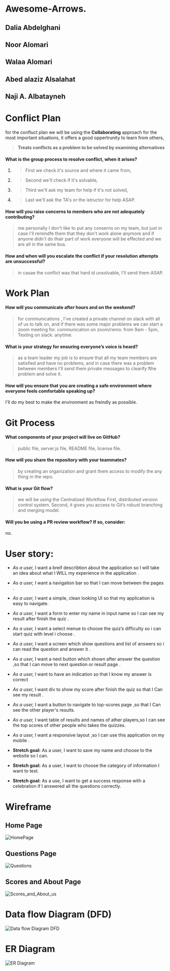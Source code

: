 # Awesome-Arrows.

## Dalia Abdelghani
## Noor Alomari
## Walaa Alomari
## Abed alaziz Alsalahat
## Naji A. Albatayneh

# Conflict Plan
for the confluct plan we will be using the **Collaborating** approach for the most important situations, 
it offers a good oppertrunity to learn from others,
> **Treats conflicts as a problem to be solved by examining alternatives**

#### What is the group process to resolve conflict, when it arises?
1. > First we check it's source and where it came from,
2. > Second we'll check if it's solvable, 
3. > Third we'll ask my team for help if it's not solved, 
4. > Last we'll ask the TA's or the istructor for help ASAP.

#### How will you raise concerns to members who are not adequately contributing?
> me personally I don't like to put any conserns on my team, but just in case I'll remindfe them that they don't work alone anymore 
> and if anyone didn't do thair part of work everyone will be effected and we are all in the same bus.

#### How and when will you escalate the conflict if your resolution attempts are unsuccessful?
> in casae the conflict was that hard id unsolvable, I'll send them ASAP.


# Work Plan

#### How will you communicate after hours and on the weekend?
> for communications , I've created a private channel on slack with all of us to talk on, 
> and if there was some major problems we can start a zoom meeting for.
> communication on zoom/remo: from 9am - 5pm, Texting on slack: anytime.


#### What is your strategy for ensuring everyone’s voice is heard?
> as a team leader my job is to ensure that all my team members are satisfied and have no problems, 
> and in case there was a problem between members I'll send them private messages to clearify fthe problem and solve it.


#### How will you ensure that you are creating a safe environment where everyone feels comfortable speaking up?
I'll do my best to make the environment as freindly as possible.


# Git Process

#### What components of your project will live on GitHub?
> public file, server.js file, README file, license file.


#### How will you share the repository with your teammates?
> by creating an organization and grant them access to modify the any thing in the repo.

#### What is your Git flow?
> we will be using the Centralized Workflow
> First, distributed version control system.
> Second, it gives you access to Git’s robust branching and merging model.

#### Will you be using a PR review workflow? If so, consider:
no.


# User story:
- *As a user,* I want a breif describtion about the application so I will take an idea about what I WILL my experience in the application .

- *As a user,* I want a navigation bar so that I can move between the pages .

- *As a user,* I want a simple, clean looking UI so that my application is easy to navigate.

- *As a user,* I want  a form to enter my name in input  name so I can see my result after finish the quiz .

- *As a user,* I want a select menue to choose the quiz’s difficulty so i can start quiz with level i choose .

- *As a user,* I want a screen which show  questions and list of answers so i can read the question and answer it .

- *As a user,* I want a next button which shown after answer the question ,so that I can move to next question or result   page .

- *As a user,* I want to have an indication so that I know my answer is correct

- *As a user,* I want div to show my score  after finish the quiz so that  I Can see my result .

- *As a user,* I want a button to navigate to top-scores page ,so that I Can see the other player's results.

- *As a user,* I want table of results and names of ather players,so I can  see the top scores of other people who takes the quizzes.
- *As a user,* I want a responsive layout ,so I can use this application on my mobile . 

- **Stretch goal:**  As a user, I want to save my name and choose to the website so I can. 

- **Stretch goal:**  As a user, I want to choose the category of information I want to test.

- **Stretch goal:**  As a use, I want to get a success response with a celebration if I answered all the questions correctly.


# Wireframe

## Home Page
![HomePage](./public/imgs/Home_Page.png)
## Questions Page
![Questions](./public/imgs/Questions_Page.png)
## Scores and About Page
![Scores_and_About_us](./public/imgs/Scores_and_About_us.png)


# Data flow Diagram (DFD)

![Data flow Diagram DFD](./public/imgs/WRRC.png)

# ER Diagram

![ER Diagram](./public/imgs/ER_Diagram.png)


